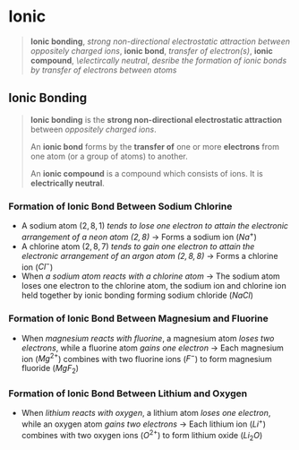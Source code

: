 # Ionic

> **Ionic bonding**, *strong non-directional electrostatic attraction between oppositely charged ions*, **ionic bond**, *transfer of electron(s)*, **ionic compound**, *\electircally neutral*, *desribe the formation of ionic bonds by transfer of electrons between atoms*

## Ionic Bonding

> **Ionic bonding** is the **strong non-directional electrostatic attraction** between *oppositely charged ions*.
>
> An **ionic bond** forms by the **transfer of** one or more **electrons** from one atom (or a group of atoms) to another.
>
> An **ionic compound** is a compound which consists of ions. It is **electrically neutral**.

### Formation of Ionic Bond Between Sodium Chlorine

- A sodium atom $(2, 8, 1)$ *tends to lose one electron to attain the electronic arrangement of a neon atom $(2, 8)$* → Forms a sodium ion ($Na^+$)
- A chlorine atom $(2, 8, 7)$ *tends to gain one electron to attain the electronic arrangement of an argon atom $(2, 8, 8)$* → Forms a chlorine ion ($Cl^-$)
- When *a sodium atom reacts with a chlorine atom* → The sodium atom loses one electron to the chlorine atom, the sodium ion and chlorine ion held together by ionic bonding forming sodium chloride ($NaCl$)

### Formation of Ionic Bond Between Magnesium and Fluorine

- When *magnesium reacts with fluorine*, a magnesium atom *loses two electrons*, while a fluorine atom *gains one electron* → Each magnesium ion ($Mg^{2+}$) combines with two fluorine ions ($F^-$) to form magnesium fluoride ($MgF_2$)

### Formation of Ionic Bond Between Lithium and Oxygen

- When *lithium reacts with oxygen*, a lithium atom *loses one electron*, while an oxygen atom *gains two electrons* → Each lithium ion ($Li^+$) combines with two oxygen ions ($O^{2+}$) to form lithium oxide ($Li_2O$)
